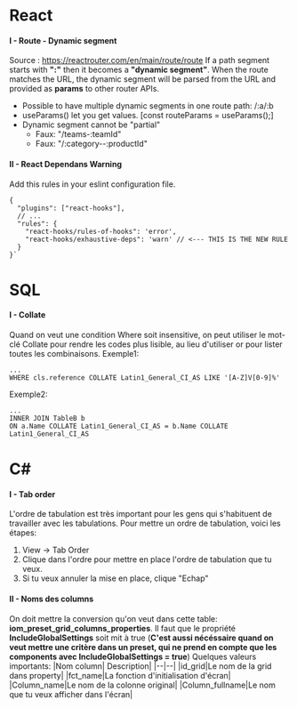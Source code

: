 # React
#### I - Route - Dynamic segment
Source : https://reactrouter.com/en/main/route/route
If a path segment starts with __":"__ then it becomes a __"dynamic segment"__.
When the route matches the URL, the dynamic segment will be parsed from the URL and provided as __params__ to other router APIs.

* Possible to have multiple dynamic segments in one route path: /:a/:b
* useParams() let you get values.  [const routeParams = useParams();]
* Dynamic segment cannot be "partial"
    * Faux: "/teams-:teamId"
    * Faux: "/:category--:productId"

#### II - React Dependans Warning
Add this rules in your eslint configuration file.
````
{
  "plugins": ["react-hooks"],
  // ...
  "rules": {
    "react-hooks/rules-of-hooks": 'error',
    "react-hooks/exhaustive-deps": 'warn' // <--- THIS IS THE NEW RULE
  }
}`
````

# SQL
#### I - Collate
Quand on veut une condition Where soit insensitive, on peut utiliser le mot-clé Collate pour rendre les codes plus lisible, au lieu d'utiliser or pour lister toutes les combinaisons.
Exemple1:
````
...
WHERE cls.reference COLLATE Latin1_General_CI_AS LIKE '[A-Z]V[0-9]%'
````
Exemple2:
````
...
INNER JOIN TableB b
ON a.Name COLLATE Latin1_General_CI_AS = b.Name COLLATE Latin1_General_CI_AS
````

# C# 
#### I - Tab order
L'ordre de tabulation est très important pour les gens qui s'habituent de travailler avec les tabulations.
Pour mettre un ordre de tabulation, voici les étapes:
1. View -> Tab Order
2. Clique dans l'ordre pour mettre en place l'ordre de tabulation que tu veux.
3. Si tu veux annuler la mise en place, clique "Echap"

#### II - Noms des columns 
On doit mettre la conversion qu'on veut dans cette table: **iom_preset_grid_columns_properties**.
Il faut que le propriété __IncludeGlobalSettings__ soit mit à true (__C'est aussi nécéssaire quand on veut mettre une critère dans un preset, qui ne prend en compte que les components avec IncludeGlobalSettings = true__)
Quelques valeurs importants:
|Nom column| Description|
|--|--|
|id_grid|Le nom de la grid dans property|
|fct_name|La fonction d'initialisation d'écran|
|Column_name|Le nom de la colonne original|
|Column_fullname|Le nom que tu veux afficher dans l'écran|
